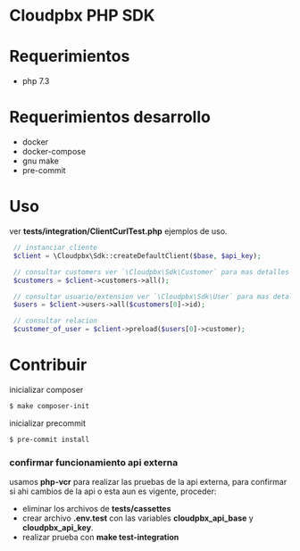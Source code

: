 # Cloudpbx PHP SDK

# Requerimientos

 - php 7.3

# Requerimientos desarrollo

 - docker
 - docker-compose
 - gnu make
 - pre-commit

# Uso

ver **tests/integration/ClientCurlTest.php** ejemplos de uso.

~~~php
 // instanciar cliente
 $client = \Cloudpbx\Sdk::createDefaultClient($base, $api_key);

 // consultar customers ver `\Cloudpbx\Sdk\Customer` para mas detalles
 $customers = $client->customers->all();

 // consultar usuario/extension ver `\Cloudpbx\Sdk\User` para mas detalle
 $users = $client->users->all($customers[0]->id);

 // consultar relacion
 $customer_of_user = $client->preload($users[0]->customer);
~~~

# Contribuir

inicializar composer

~~~bash
$ make composer-init
~~~

inicializar precommit

~~~bash
$ pre-commit install
~~~

### confirmar funcionamiento api externa

usamos **php-vcr** para realizar las pruebas de la api externa,
para confirmar si ahi cambios de la api o esta aun es vigente, proceder:

  * eliminar los archivos de **tests/cassettes**
  * crear archivo **.env.test** con las variables **cloudpbx_api_base** y **cloudpbx_api_key**.
  * realizar prueba con **make test-integration**
